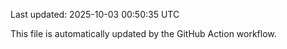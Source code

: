 Last updated: 2025-10-03 00:50:35 UTC

This file is automatically updated by the GitHub Action workflow.

